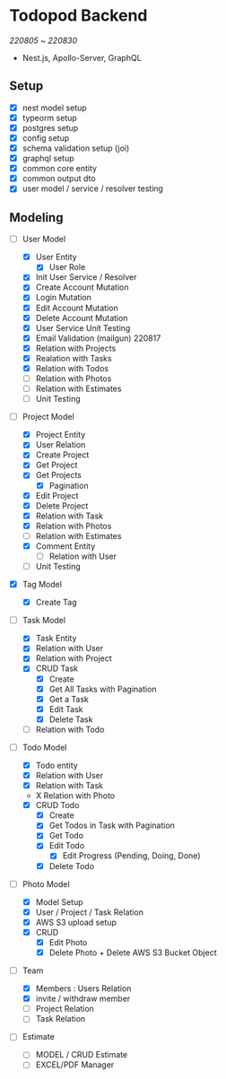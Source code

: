 # Todopod Backend

_220805_ ~ _220830_

- Nest.js, Apollo-Server, GraphQL

## Setup

- [x] nest model setup
- [x] typeorm setup
- [x] postgres setup
- [x] config setup
- [x] schema validation setup (joi)
- [x] graphql setup
- [x] common core entity
- [x] common output dto
- [x] user model / service / resolver testing

## Modeling

- [ ] User Model
  - [x] User Entity
    - [x] User Role
  - [x] Init User Service / Resolver
  - [x] Create Account Mutation
  - [x] Login Mutation
  - [x] Edit Account Mutation
  - [x] Delete Account Mutation
  - [x] User Service Unit Testing
  - [x] Email Validation (mailgun) 220817
  - [x] Relation with Projects
  - [x] Realation with Tasks
  - [x] Relation with Todos
  - [ ] Relation with Photos
  - [ ] Relation with Estimates
  - [ ] Unit Testing
- [ ] Project Model
  - [x] Project Entity
  - [x] User Relation
  - [x] Create Project
  - [x] Get Project
  - [x] Get Projects
    - [x] Pagination
  - [x] Edit Project
  - [x] Delete Project
  - [x] Relation with Task
  - [x] Relation with Photos
  - [ ] Relation with Estimates
  - [x] Comment Entity
    - [ ] Relation with User
  - [ ] Unit Testing
- [x] Tag Model
  - [x] Create Tag
- [ ] Task Model
  - [x] Task Entity
  - [x] Relation with User
  - [x] Relation with Project
  - [x] CRUD Task
    - [x] Create
    - [x] Get All Tasks with Pagination
    - [x] Get a Task
    - [x] Edit Task
    - [x] Delete Task
  - [ ] Relation with Todo
- [ ] Todo Model

  - [x] Todo entity
  - [x] Relation with User
  - [x] Relation with Task
  - X Relation with Photo
  - [x] CRUD Todo
    - [x] Create
    - [x] Get Todos in Task with Pagination
    - [x] Get Todo
    - [x] Edit Todo
      - [x] Edit Progress (Pending, Doing, Done)
    - [x] Delete Todo

- [ ] Photo Model

  - [x] Model Setup
  - [x] User / Project / Task Relation
  - [x] AWS S3 upload setup
  - [x] CRUD
    - [x] Edit Photo
    - [x] Delete Photo + Delete AWS S3 Bucket Object

- [ ] Team

  - [x] Members : Users Relation
  - [x] invite / withdraw member
  - [ ] Project Relation
  - [ ] Task Relation

- [ ] Estimate
  - [ ] MODEL / CRUD Estimate
  - [ ] EXCEL/PDF Manager
